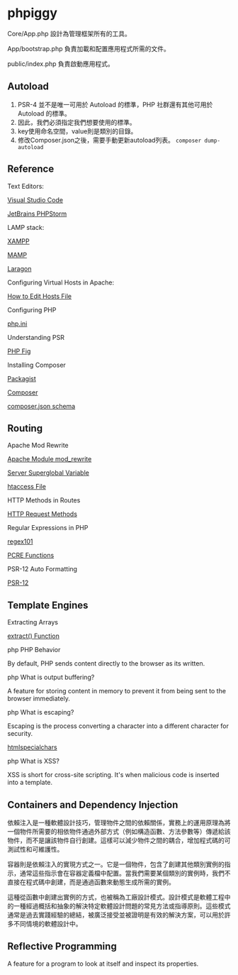 # phpiggy

Core/App.php 設計為管理框架所有的工具。

App/bootstrap.php 負責加載和配置應用程式所需的文件。

public/index.php 負責啟動應用程式。

## Autoload

1. PSR-4 並不是唯一可用於 Autoload 的標準，PHP 社群還有其他可用於 Autoload 的標準。
2. 因此，我們必須指定我們想要使用的標準。
3. key使用命名空間，value則是類別的目錄。
4. 修改Composer.json之後，需要手動更新autoload列表。
    `composer dump-autoload`

## Reference

Text Editors: 

[Visual Studio Code](https://code.visualstudio.com/)

[JetBrains PHPStorm](https://www.jetbrains.com/phpstorm/)

LAMP stack:

[XAMPP](https://www.apachefriends.org/)

[MAMP](https://www.mamp.info/en/windows/)

[Laragon](https://laragon.org/)

Configuring Virtual Hosts in Apache:

[How to Edit Hosts File](https://www.hostinger.com/tutorials/how-to-edit-hosts-file)

Configuring PHP

[php.ini](https://www.php.net/manual/en/ini.list.php)

Understanding PSR

[PHP Fig](https://www.php-fig.org/)

Installing Composer

[Packagist](https://packagist.org/)

[Composer](https://getcomposer.org/)

[composer.json schema](https://getcomposer.org/doc/04-schema.md#the-composer-json-schema)

## Routing

Apache Mod Rewrite

[Apache Module mod_rewrite](https://httpd.apache.org/docs/2.4/mod/mod_rewrite.html)

[Server Superglobal Variable](https://www.php.net/manual/en/reserved.variables.server.php)

[htaccess File](https://httpd.apache.org/docs/2.4/howto/htaccess.html)

HTTP Methods in Routes

[HTTP Request Methods](https://developer.mozilla.org/en-US/docs/Web/HTTP/Methods)

Regular Expressions in PHP

[regex101](https://regex101.com/)

[PCRE Functions](https://www.php.net/manual/en/ref.pcre.php)

PSR-12 Auto Formatting

[PSR-12](https://www.php-fig.org/psr/psr-12/)

## Template Engines

Extracting Arrays

[extract() Function](https://www.php.net/manual/en/function.extract.php)

php PHP Behavior

By default, PHP sends content directly to the browser as its written.

php What is output buffering?

A feature for storing content in memory to prevent it from being sent to the browser immediately.

php What is escaping?

Escaping is the process converting a character into a different character for security.

[htmlspecialchars](https://www.php.net/manual/en/function.htmlspecialchars.php)

php What is XSS?

XSS is short for cross-site scripting. It's when malicious code is inserted into a template.

## Containers and Dependency Injection

依賴注入是一種軟體設計技巧，管理物件之間的依賴關係，實務上的運用原理為將一個物件所需要的相依物件通過外部方式（例如構造函數、方法參數等）傳遞給該物件，而不是讓該物件自行創建。這樣可以減少物件之間的耦合，增加程式碼的可測試性和可維護性。

容器則是依賴注入的實現方式之一。它是一個物件，包含了創建其他類別實例的指示，通常這些指示會在容器定義檔中配置。當我們需要某個類別的實例時，我們不直接在程式碼中創建，而是通過函數來動態生成所需的實例。

這種從函數中創建出實例的方式，也被稱為工廠設計模式。設計模式是軟體工程中的一種經過概括和抽象的解決特定軟體設計問題的常見方法或指導原則。這些模式通常是過去實踐經驗的總結，被廣泛接受並被證明是有效的解決方案，可以用於許多不同情境的軟體設計中。

## Reflective Programming

A feature for a program to look at itself and inspect its properties.